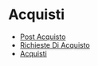 # Acquisti
- [Post Acquisto](DocumentazioneSmeUP/DOC/DOC_APP/000070/G9/_sidebar.md)
- [Richieste Di Acquisto](DocumentazioneSmeUP/DOC/DOC_APP/000070/V4/_sidebar.md)
- [Acquisti](DocumentazioneSmeUP/DOC/DOC_APP/000070/V5/_sidebar.md)
